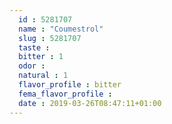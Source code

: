 ```yaml
---
  id : 5281707
  name : "Coumestrol"
  slug : 5281707
  taste : 
  bitter : 1
  odor : 
  natural : 1
  flavor_profile : bitter
  fema_flavor_profile : 
  date : 2019-03-26T08:47:11+01:00
---
```



